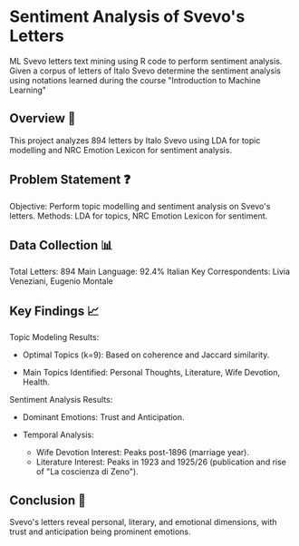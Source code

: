 # Sentiment Analysis of Svevo's Letters
ML Svevo letters text mining using R code to perform sentiment analysis.
Given a corpus of letters of Italo Svevo determine the sentiment analysis using notations learned during the course "Introduction to Machine Learning"
## Overview 📜
This project analyzes 894 letters by Italo Svevo using LDA for topic modelling and NRC Emotion Lexicon for sentiment analysis.

## Problem Statement ❓
Objective: Perform topic modelling and sentiment analysis on Svevo's letters.
Methods: LDA for topics, NRC Emotion Lexicon for sentiment.
## Data Collection 📊
Total Letters: 894
Main Language: 92.4% Italian
Key Correspondents: Livia Veneziani, Eugenio Montale
## Key Findings 📈
Topic Modeling Results:

- Optimal Topics (k=9): Based on coherence and Jaccard similarity.


- Main Topics Identified: Personal Thoughts, Literature, Wife Devotion, Health.


Sentiment Analysis Results:

- Dominant Emotions: Trust and Anticipation.

- Temporal Analysis:
    - Wife Devotion Interest: Peaks post-1896 (marriage year).
    - Literature Interest: Peaks in 1923 and 1925/26 (publication and rise of "La coscienza di Zeno").


## Conclusion 🎉
Svevo's letters reveal personal, literary, and emotional dimensions, with trust and anticipation being prominent emotions.

